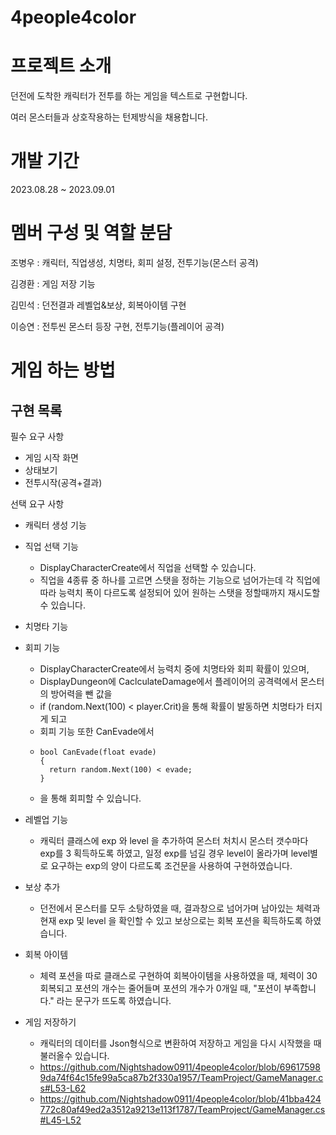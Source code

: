 # 4people4color
# 프로젝트 소개
던전에 도착한 캐릭터가 전투를 하는 게임을 텍스트로 구현합니다.

여러 몬스터들과 상호작용하는 턴제방식을 채용합니다.

# 개발 기간
2023.08.28 ~ 2023.09.01

# 멤버 구성 및 역할 분담

조병우 : 캐릭터, 직업생성, 치명타, 회피 설정, 전투기능(몬스터 공격)


김경환 : 게임 저장 기능


김민석 : 던전결과 레벨업&보상, 회복아이템 구현


이승연 : 전투씬 몬스터 등장 구현, 전투기능(플레이어 공격)


# 게임 하는 방법

구현 목록
-
필수 요구 사항
- 게임 시작 화면
- 상태보기
- 전투시작(공격+결과)

선택 요구 사항
- 캐릭터 생성 기능
- 직업 선택 기능
  - DisplayCharacterCreate에서 직업을 선택할 수 있습니다.
  - 직업을 4종류 중 하나를 고르면 스탯을 정하는 기능으로 넘어가는데 각 직업에 따라 능력치 폭이 다르도록 설정되어 있어 원하는 스탯을 정할때까지 재시도할 수 있습니다.
  
- 치명타 기능
- 회피 기능
  - DisplayCharacterCreate에서 능력치 중에 치명타와 회피 확률이 있으며,
  - DisplayDungeon에 CaclculateDamage에서 플레이어의 공격력에서 몬스터의 방어력을 뺀 값을
  - if (random.Next(100) < player.Crit)을 통해 확률이 발동하면 치명타가 터지게 되고
  - 회피 기능 또한 CanEvade에서
  - ```
    bool CanEvade(float evade)
    {
      return random.Next(100) < evade;
    }
  - 을 통해 회피할 수 있습니다.
- 레벨업 기능
  - 캐릭터 클래스에 exp 와 level 을 추가하여 몬스터 처치시 몬스터 갯수마다 exp를 3 획득하도록 하였고, 일정 exp를 넘길 경우 level이 올라가며 level별로 요구하는 exp의 양이 다르도록 조건문을 사용하여 구현하였습니다.
- 보상 추가
  - 던전에서 몬스터를 모두 소탕하였을 때, 결과창으로 넘어가며 남아있는 체력과 현재 exp 및 level 을 확인할 수 있고 보상으로는 회복 포션을 획득하도록 하였습니다.
- 회복 아이템
  - 체력 포션을 따로 클래스로 구현하여 회복아이템을 사용하였을 때, 체력이 30 회복되고 포션의 개수는 줄어들며 포션의 개수가 0개일 때, "포션이 부족합니다." 라는 문구가 뜨도록 하였습니다.
- 게임 저장하기
  - 캐릭터의 데이터를 Json형식으로 변환하여 저장하고 게임을 다시 시작했을 때 불러올수 있습니다.
  - https://github.com/Nightshadow0911/4people4color/blob/696175989da74f64c15fe99a5ca87b2f330a1957/TeamProject/GameManager.cs#L53-L62
  - https://github.com/Nightshadow0911/4people4color/blob/41bba424772c80af49ed2a3512a9213e113f1787/TeamProject/GameManager.cs#L45-L52
